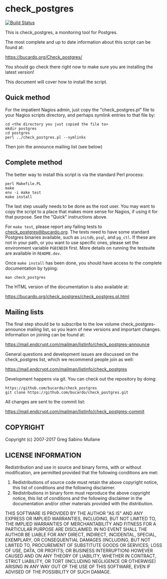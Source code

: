 check_postgres
==============

[![Build Status](https://travis-ci.org/bucardo/check_postgres.svg?branch=master)](https://travis-ci.org/bucardo/check_postgres)

This is check_postgres, a monitoring tool for Postgres.

The most complete and up to date information about this script can be found at:

https://bucardo.org/Check_postgres/

You should go check there right now to make sure you are installing 
the latest version!

This document will cover how to install the script.

Quick method
------------

For the impatient Nagios admin, just copy the "check_postgres.pl" file 
to your Nagios scripts directory, and perhaps symlink entries to that 
file by:

    cd <the directory you just copied the file to>
    mkdir postgres
    cd postgres
    perl ../check_postgres.pl --symlinks

Then join the announce mailing list (see below)

Complete method
---------------

The better way to install this script is via the standard Perl process:

    perl Makefile.PL
    make
    env -i make test
    make install

The last step usually needs to be done as the root user. You may want to 
copy the script to a place that makes more sense for Nagios, if using it 
for that purpose. See the "Quick" instructions above.

For `make test`, please report any failing tests to check_postgres@bucardo.org. 
The tests need to have some standard Postgres binaries available, such as 
`initdb`, `psql`, and `pg_ctl`. If these are not in your path, or you want to 
use specific ones, please set the environment variable `PGBINDIR` first. More 
details on running the testsuite are available in `README.dev`.

Once `make install` has been done, you should have access to the complete 
documentation by typing:

    man check_postgres

The HTML version of the documentation is also available at:

https://bucardo.org/check_postgres/check_postgres.pl.html

Mailing lists
-------------

The final step should be to subscribe to the low volume check_postgres-announce 
mailing list, so you learn of new versions and important changes. Information 
on joining can be found at:

https://mail.endcrypt.com/mailman/listinfo/check_postgres-announce

General questions and development issues are discussed on the check_postgres list, 
which we recommend people join as well:

https://mail.endcrypt.com/mailman/listinfo/check_postgres

Development happens via git. You can check out the repository by doing:

    https://github.com/bucardo/check_postgres
    git clone https://github.com/bucardo/check_postgres.git

All changes are sent to the commit list:

https://mail.endcrypt.com/mailman/listinfo/check_postgres-commit

COPYRIGHT
---------

  Copyright (c) 2007-2017 Greg Sabino Mullane

LICENSE INFORMATION
-------------------

Redistribution and use in source and binary forms, with or without 
modification, are permitted provided that the following conditions are met:

  1. Redistributions of source code must retain the above copyright notice, 
     this list of conditions and the following disclaimer.
  2. Redistributions in binary form must reproduce the above copyright notice, 
     this list of conditions and the following disclaimer in the documentation 
     and/or other materials provided with the distribution.

THIS SOFTWARE IS PROVIDED BY THE AUTHOR "AS IS" AND ANY EXPRESS OR IMPLIED 
WARRANTIES, INCLUDING, BUT NOT LIMITED TO, THE IMPLIED WARRANTIES OF 
MERCHANTABILITY AND FITNESS FOR A PARTICULAR PURPOSE ARE DISCLAIMED. IN NO 
EVENT SHALL THE AUTHOR BE LIABLE FOR ANY DIRECT, INDIRECT, INCIDENTAL, SPECIAL,
EXEMPLARY, OR CONSEQUENTIAL DAMAGES (INCLUDING, BUT NOT LIMITED TO, PROCUREMENT 
OF SUBSTITUTE GOODS OR SERVICES; LOSS OF USE, DATA, OR PROFITS; OR BUSINESS 
INTERRUPTION) HOWEVER CAUSED AND ON ANY THEORY OF LIABILITY, WHETHER IN 
CONTRACT, STRICT LIABILITY, OR TORT (INCLUDING NEGLIGENCE OR OTHERWISE) ARISING 
IN ANY WAY OUT OF THE USE OF THIS SOFTWARE, EVEN IF ADVISED OF THE POSSIBILITY 
OF SUCH DAMAGE.
